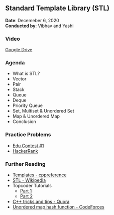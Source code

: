 ## Standard Template Library (STL)

**Date**: Decemeber 6, 2020 <br>
**Conducted by**: Vibhav and Yashi

### Video

[Google Drive](https://drive.google.com/file/d/1xfZvPqhxRFQ-MAFg-WYMcVsYttjCv9rr/view?usp=sharing)

### Agenda

-   What is STL?
-   Vector
-   Pair
-   Stack
-   Queue
-   Deque
-   Priority Queue
-   Set, Multiset & Unordered Set
-   Map & Unordered Map
-   Conclusion

### Practice Problems

-   [Edu Contest #1](https://github.com/Knuth-Programming-Hub/Knuth-Contests#2020-21)
-   [HackerRank](https://www.hackerrank.com/domains/cpp/stl)

### Further Reading

-   [Templates - cppreference](https://en.cppreference.com/w/cpp/language/templates)
-   [STL - Wikipedia](https://en.wikipedia.org/wiki/Standard_Template_Library)
-   Topcoder Tutorials
    -   [Part 1](https://www.topcoder.com/community/competitive-programming/tutorials/power-up-c-with-the-standard-template-library-part-1/)
    -   [Part 2](https://www.topcoder.com/community/competitive-programming/tutorials/power-up-c-with-the-standard-template-library-part-2/)
-   [C++ tricks and tips - Quora](https://www.quora.com/What-are-some-cool-C++-tricks-to-use-in-a-programming-contest)
-   [Unordered map hash function - CodeForces](https://codeforces.com/blog/entry/62393)
